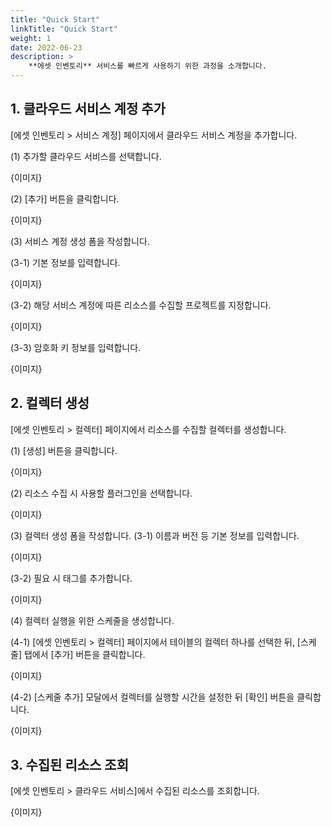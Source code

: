 ```yaml
---
title: "Quick Start"
linkTitle: "Quick Start"
weight: 1
date: 2022-06-23
description: >
    **에셋 인벤토리** 서비스를 빠르게 사용하기 위한 과정을 소개합니다. 
---
```


## 1. 클라우드 서비스 계정 추가
[에셋 인벤토리 > 서비스 계정] 페이지에서 클라우드 서비스 계정을 추가합니다.

(1) 추가할 클라우드 서비스를 선택합니다.

{이미지}

(2) [추가] 버튼을 클릭합니다.

{이미지}

(3) 서비스 계정 생성 폼을 작성합니다.

(3-1) 기본 정보를 입력합니다.

{이미지}

(3-2) 해당 서비스 계정에 따른 리소스를 수집할 프로젝트를 지정합니다.

{이미지}

(3-3) 암호화 키 정보를 입력합니다.

{이미지}

## 2. 컬렉터 생성
[에셋 인벤토리 > 컬렉터] 페이지에서 리소스를 수집할 컬렉터를 생성합니다.

(1) [생성] 버튼을 클릭합니다.

{이미지}

(2) 리소스 수집 시 사용할 플러그인을 선택합니다.

{이미지}

(3) 컬렉터 생성 폼을 작성합니다.
(3-1) 이름과 버전 등 기본 정보를 입력합니다.

{이미지}

(3-2) 필요 시 태그를 추가합니다.

{이미지}

(4) 컬렉터 실행을 위한 스케줄을 생성합니다.

(4-1) [에셋 인벤토리 > 컬렉터] 페이지에서 테이블의 컬렉터 하나를 선택한 뒤, [스케줄] 탭에서 [추가] 버튼을 클릭합니다.

{이미지}

(4-2) [스케줄 추가] 모달에서 컬렉터를 실행할 시간을 설정한 뒤 [확인] 버튼을 클릭합니다.

{이미지}


## 3. 수집된 리소스 조회
[에셋 인벤토리 > 클라우드 서비스]에서 수집된 리소스를 조회합니다.

{이미지}
